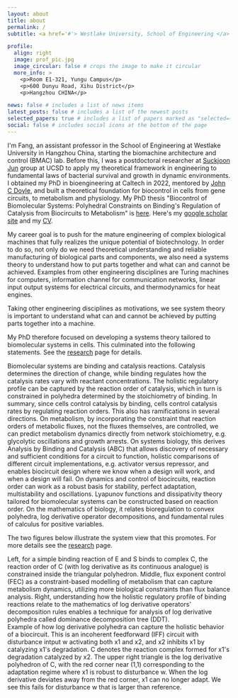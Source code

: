 ```yaml
---
layout: about
title: about
permalink: /
subtitle: <a href='#'> Westlake University, School of Engineering </a> xiaofangzhou@westlake.edu.cn

profile:
  align: right
  image: prof_pic.jpg
  image_circular: false # crops the image to make it circular
  more_info: >
    <p>Room E1-321, Yungu Campus</p>
    <p>600 Dunyu Road, Xihu District</p>
    <p>Hangzhou CHINA</p>

news: false # includes a list of news items
latest_posts: false # includes a list of the newest posts
selected_papers: true # includes a list of papers marked as "selected={true}"
social: false # includes social icons at the bottom of the page
---
```


I'm Fang, an assistant professor in the School of Engineering at Westlake University in Hangzhou China, starting the biomachine architecture and control (BMAC) lab. 
Before this, I was a postdoctoral researcher at [Suckjoon Jun](https://jun.ucsd.edu/) group at UCSD to apply my theoretical framework in engineering to fundamental laws of bacterial survival and growth in dynamic environments. I obtained my PhD in bioengineering at Caltech in 2022, mentored by [John C Doyle](http://www.cds.caltech.edu/~doyle/wiki/index.php?title=Main_Page), and built a theoretical foundation for biocontrol in cells from gene circuits, to metabolism and physiology. My PhD thesis "Biocontrol of Biomolecular Systems: Polyhedral Constraints on Binding's Regulation of Catalysis from Biocircuits to Metabolism" is [here](https://thesis.library.caltech.edu/14652/). Here's my [google scholar site](https://scholar.google.com/citations?user=_iWSHHsAAAAJ&hl=en) and my [CV](https://chemaoxfz.github.io/assets/pdf/cv.pdf).

My career goal is to push for the mature engineering of complex biological machines that fully realizes the unique potential of biotechnology.
In order to do so, not only do we need theoretical understanding and reliable manufacturing of biological parts and components, we also need a systems theory to understand how to put parts together and what can and cannot be achieved. Examples from other engineering disciplines are Turing machines for computers, information channel for communication networks, linear input output systems for electrical circuits, and thermodynamics for heat engines.

<div class="row">
    <div class="col-sm mt-3 mt-md-0">
        <img class="img-fluid rounded z-depth-0" src="{{ '/assets/img/fig-system-theory-intro.png' | relative_url }}" alt="" title="System theory is important to understand what can be achieved by putting parts together into a machine."/>
    </div>
</div>
<div class="caption">
    Taking other engineering disciplines as motivations, we see system theory is important to understand what can and cannot be achieved by putting parts together into a machine.
</div>

My PhD therefore focused on developing a systems theory tailored to biomolecular systems in cells.
This culminated into the following statements. See the [research](https://chemaoxfz.github.io/projects/) page for details. 
<!-- Some preliminary ideas of this work were generated during my visit to [Mustafa Khammash](https://bsse.ethz.ch/ctsb) group in the summer of 2019, where I had the joy to walk along (and sometimes drift along) [the Rhine river](https://www.basel.com/en/activities-excursions/swimming-rhine). -->

Biomolecular systems are binding and catalysis reactions. Catalysis determines the direction of change, while binding regulates how the catalysis rates vary with reactant concentrations.
The holistic regulatory profile can be captured by the reaction order of catalysis, which in turn is constrained in polyhedra determined by the stoichiometry of binding.
In summary, since cells control catalysis by binding, cells control catalysis rates by regulating reaction orders. 
This also has ramifications in several directions. 
On metabolism, by incorporating the constraint that reaction orders of metabolic fluxes, not the fluxes themselves, are controlled, we can predict metabolism dynamics directly from network stoichiometry, e.g. glycolytic oscillations and growth arrests.
On systems biology, this derives Analysis by Binding and Catalysis (ABC) that allows discovery of necessary and sufficient conditions for a circuit to function, holistic comparisons of different circuit implementations, e.g. activator versus repressor, and enables biocircuit design where we know when a design will work, and when a design will fail.
On dynamics and control of biocircuits, reaction order can work as a robust basis for stability, perfect adaptation, multistability and oscillations. 
Lyapunov functions and dissipativity theory tailored for biomolecular systems can be constructed based on reaction order.
On the mathematics of biology, it relates bioregulation to convex polyhedra, log derivative operator decompositions, and fundamental rules of calculus for positive variables.

The two figures below illustrate the system view that this promotes. For more details see the [research](https://chemaoxfz.github.io/projects/) page.


<div class="row">
    <div class="col-sm mt-3 mt-md-0">
        <img class="img-fluid rounded z-depth-0" src="{{ '/assets/img/fig-enzymatic-reaction-polytope-full.png' | relative_url }}" alt="" title="log derivative polyhedron of simple binding"/>
    </div>
    <div class="col-sm mt-3 mt-md-0">
        <img class="img-fluid rounded z-depth-0" src="{{ '/assets/img/fig-constraint-based.png' | relative_url }}" alt="" title="flux exponent control (FEC) in constraint-based modelling of metabolism"/>
    </div>
    <div class="col-sm mt-3 mt-md-0">
        <img class="img-fluid rounded z-depth-0" src="{{ '/assets/img/fig-math-decomposition-tree-simple.png' | relative_url }}" alt="" title="dominance decomposition tree (DTT) technique based on the mathematics of log derivative operator decomposition"/>
    </div>
</div>
<div class="caption">
    Left, for a simple binding reaction of E and S binds to complex C, the reaction order of C (with log derivative as its continuous analogue) is constrained inside the triangular polyhedron. 
    Middle, flux exponent control (FEC) as a constraint-based modelling of metabolism that can capture metabolism dynamics, utilizing more biological constraints than flux balance analysis. 
    Right, understanding how the holistic regulatory profile of binding reactions relate to the mathematics of log derivative operators' decomposition rules enables a technique for analysis of log derivative polyhedra called dominance decomposition tree (DDT).
</div>

<div class="row">
    <div class="col-sm mt-3 mt-md-0">
        <img class="img-fluid rounded z-depth-0" src="{{ '/assets/img/fig-iff-polytope-degradation.gif' | relative_url }}" alt="" title="example image"/>
    </div>
</div>
<div class="caption">
    Example of how log derivative polyhedra can capture the holistic behavior of a biocircuit. This is an incoherent feedforward (IFF) circuit with disturbance intput w activating both x1 and x2, and x2 inhibits x1 by catalyzing x1's degradation. C denotes the reaction complex formed for x1's degradation catalyzed by x2. The upper right triangle is the log derivative polyhedron of C, with the red corner near (1,1) corresponding to the adaptation regime where x1 is robust to disturbance w. When the log derivative deviates away from the red corner, x1 can no longer adapt. We see this fails for disturbance w that is larger than reference.
</div>

